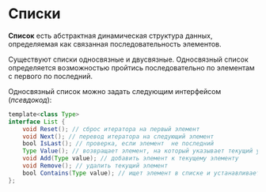 # Списки

__Список__ есть абстрактная динамическая структура данных, определяемая как связанная последовательность элементов.

Существуют списки односвязные и двусвязные. Односвязный список определяется возможностью пройтись последовательно по элементам с первого по последний.

Односвязный список можно задать следующим интерфейсом (_псевдокод_):

```java
template<class Type>
interface List {
    void Reset(); // сброс итератора на первый элемент
    void Next(); // перевод итератора на следующий элемент
    bool IsLast(); // проверка, если элемент  не последний
    Type Value(); // возвращает элемент, на который указывает текущий указатель
    void Add(Type value); // добавить элемент к текущему элементу
    void Remove(); // удалить текущий элемент
    bool Contains(Type value); // ищет элемент в списке и устанавливает на него итератор.
};
```
